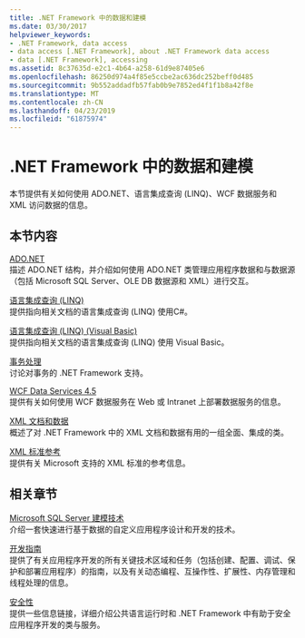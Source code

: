 ```yaml
---
title: .NET Framework 中的数据和建模
ms.date: 03/30/2017
helpviewer_keywords:
- .NET Framework, data access
- data access [.NET Framework], about .NET Framework data access
- data [.NET Framework], accessing
ms.assetid: 8c37635d-e2c1-4b64-a258-61d9e87405e6
ms.openlocfilehash: 86250d974a4f85e5ccbe2ac636dc252beff0d485
ms.sourcegitcommit: 9b552addadfb57fab0b9e7852ed4f1f1b8a42f8e
ms.translationtype: MT
ms.contentlocale: zh-CN
ms.lasthandoff: 04/23/2019
ms.locfileid: "61875974"
---
```

# <a name="data-and-modeling-in-the-net-framework"></a>.NET Framework 中的数据和建模
本节提供有关如何使用 ADO.NET、语言集成查询 (LINQ)、WCF 数据服务和 XML 访问数据的信息。  
  
## <a name="in-this-section"></a>本节内容  
 [ADO.NET](../../../docs/framework/data/adonet/index.md)  
 描述 ADO.NET 结构，并介绍如何使用 ADO.NET 类管理应用程序数据和与数据源（包括 Microsoft SQL Server、OLE DB 数据源和 XML）进行交互。  
  
 [语言集成查询 (LINQ)](../../csharp/programming-guide/concepts/linq/index.md)  
 提供指向相关文档的语言集成查询 (LINQ) 使用C#。  
  
 [语言集成查询 (LINQ) (Visual Basic)](../../visual-basic/programming-guide/concepts/linq/index.md)  
 提供指向相关文档的语言集成查询 (LINQ) 使用 Visual Basic。  
  
 [事务处理](../../../docs/framework/data/transactions/index.md)  
 讨论对事务的 .NET Framework 支持。  
  
 [WCF Data Services 4.5](../../../docs/framework/data/wcf/index.md)  
 提供有关如何使用 WCF 数据服务在 Web 或 Intranet 上部署数据服务的信息。  
  
 [XML 文档和数据](../../../docs/standard/data/xml/index.md)  
 概述了对 .NET Framework 中的 XML 文档和数据有用的一组全面、集成的类。  
  
 [XML 标准参考](https://msdn.microsoft.com/library/79c78508-c9d0-423a-a00f-672e855de401)  
 提供有关 Microsoft 支持的 XML 标准的参考信息。  
  
## <a name="related-sections"></a>相关章节  
 [Microsoft SQL Server 建模技术](https://go.microsoft.com/fwlink/?LinkId=193039)  
 介绍一套快速进行基于数据的自定义应用程序设计和开发的技术。  
  
 [开发指南](../../../docs/framework/development-guide.md)  
 提供了有关应用程序开发的所有关键技术区域和任务（包括创建、配置、调试、保护和部署应用程序）的指南，以及有关动态编程、互操作性、扩展性、内存管理和线程处理的信息。  
  
 [安全性](../../../docs/standard/security/index.md)  
 提供一些信息链接，详细介绍公共语言运行时和 .NET Framework 中有助于安全应用程序开发的类与服务。
